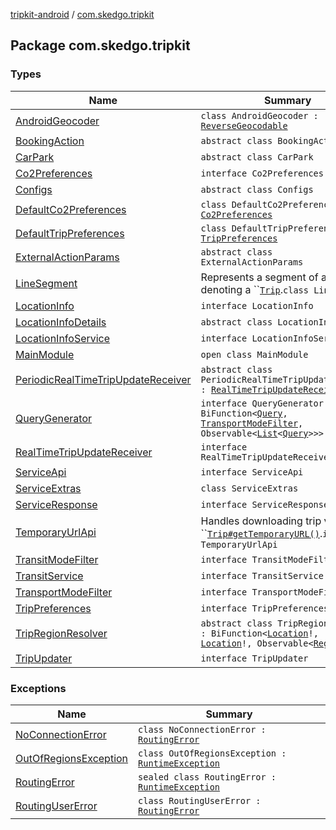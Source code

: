 [tripkit-android](../index.md) / [com.skedgo.tripkit](./index.md)

## Package com.skedgo.tripkit

### Types

| Name | Summary |
|---|---|
| [AndroidGeocoder](-android-geocoder/index.md) | `class AndroidGeocoder : `[`ReverseGeocodable`](../com.skedgo.tripkit.geocoding/-reverse-geocodable/index.md) |
| [BookingAction](-booking-action/index.md) | `abstract class BookingAction` |
| [CarPark](-car-park/index.md) | `abstract class CarPark` |
| [Co2Preferences](-co2-preferences/index.md) | `interface Co2Preferences` |
| [Configs](-configs/index.md) | `abstract class Configs` |
| [DefaultCo2Preferences](-default-co2-preferences/index.md) | `class DefaultCo2Preferences : `[`Co2Preferences`](-co2-preferences/index.md) |
| [DefaultTripPreferences](-default-trip-preferences/index.md) | `class DefaultTripPreferences : `[`TripPreferences`](-trip-preferences/index.md) |
| [ExternalActionParams](-external-action-params/index.md) | `abstract class ExternalActionParams` |
| [LineSegment](-line-segment/index.md) | Represents a segment of a polyline denoting a ``[`Trip`](../com.skedgo.tripkit.routing/-trip/index.md).`class LineSegment` |
| [LocationInfo](-location-info/index.md) | `interface LocationInfo` |
| [LocationInfoDetails](-location-info-details/index.md) | `abstract class LocationInfoDetails` |
| [LocationInfoService](-location-info-service/index.md) | `interface LocationInfoService` |
| [MainModule](-main-module/index.md) | `open class MainModule` |
| [PeriodicRealTimeTripUpdateReceiver](-periodic-real-time-trip-update-receiver/index.md) | `abstract class PeriodicRealTimeTripUpdateReceiver : `[`RealTimeTripUpdateReceiver`](-real-time-trip-update-receiver/index.md) |
| [QueryGenerator](-query-generator.md) | `interface QueryGenerator : BiFunction<`[`Query`](../com.skedgo.tripkit.common.model/-query/index.md)`, `[`TransportModeFilter`](-transport-mode-filter/index.md)`, Observable<`[`List`](https://kotlinlang.org/api/latest/jvm/stdlib/kotlin.collections/-list/index.html)`<`[`Query`](../com.skedgo.tripkit.common.model/-query/index.md)`>>>` |
| [RealTimeTripUpdateReceiver](-real-time-trip-update-receiver/index.md) | `interface RealTimeTripUpdateReceiver` |
| [ServiceApi](-service-api/index.md) | `interface ServiceApi` |
| [ServiceExtras](-service-extras/index.md) | `class ServiceExtras` |
| [ServiceResponse](-service-response/index.md) | `interface ServiceResponse` |
| [TemporaryUrlApi](-temporary-url-api/index.md) | Handles downloading trip via ``[`Trip#getTemporaryURL()`](../com.skedgo.tripkit.routing/-trip/get-temporary-u-r-l.md).`interface TemporaryUrlApi` |
| [TransitModeFilter](-transit-mode-filter/index.md) | `interface TransitModeFilter` |
| [TransitService](-transit-service/index.md) | `interface TransitService` |
| [TransportModeFilter](-transport-mode-filter/index.md) | `interface TransportModeFilter` |
| [TripPreferences](-trip-preferences/index.md) | `interface TripPreferences` |
| [TripRegionResolver](-trip-region-resolver/index.md) | `abstract class TripRegionResolver : BiFunction<`[`Location`](../com.skedgo.tripkit.common.model/-location/index.md)`!, `[`Location`](../com.skedgo.tripkit.common.model/-location/index.md)`!, Observable<`[`Region`](../com.skedgo.tripkit.common.model/-region/index.md)`!>!>` |
| [TripUpdater](-trip-updater/index.md) | `interface TripUpdater` |

### Exceptions

| Name | Summary |
|---|---|
| [NoConnectionError](-no-connection-error/index.md) | `class NoConnectionError : `[`RoutingError`](-routing-error.md) |
| [OutOfRegionsException](-out-of-regions-exception/index.md) | `class OutOfRegionsException : `[`RuntimeException`](https://docs.oracle.com/javase/7/docs/api/java/lang/RuntimeException.html) |
| [RoutingError](-routing-error.md) | `sealed class RoutingError : `[`RuntimeException`](https://kotlinlang.org/api/latest/jvm/stdlib/kotlin/-runtime-exception/index.html) |
| [RoutingUserError](-routing-user-error/index.md) | `class RoutingUserError : `[`RoutingError`](-routing-error.md) |
